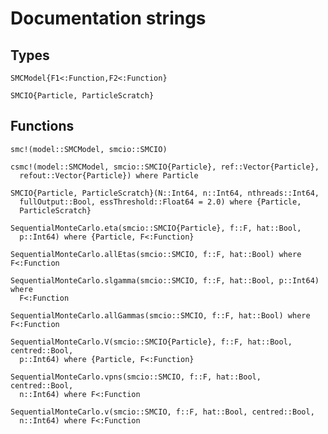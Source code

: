 # Documentation strings

## Types

```@docs
SMCModel{F1<:Function,F2<:Function}
```

```@docs
SMCIO{Particle, ParticleScratch}
```

## Functions

```@docs
smc!(model::SMCModel, smcio::SMCIO)
```

```@docs
csmc!(model::SMCModel, smcio::SMCIO{Particle}, ref::Vector{Particle},
  refout::Vector{Particle}) where Particle
```

```@docs
SMCIO{Particle, ParticleScratch}(N::Int64, n::Int64, nthreads::Int64,
  fullOutput::Bool, essThreshold::Float64 = 2.0) where {Particle,
  ParticleScratch}
```

```@docs
SequentialMonteCarlo.eta(smcio::SMCIO{Particle}, f::F, hat::Bool,
  p::Int64) where {Particle, F<:Function}
```

```@docs
SequentialMonteCarlo.allEtas(smcio::SMCIO, f::F, hat::Bool) where F<:Function
```

```@docs
SequentialMonteCarlo.slgamma(smcio::SMCIO, f::F, hat::Bool, p::Int64) where
  F<:Function
```

```@docs
SequentialMonteCarlo.allGammas(smcio::SMCIO, f::F, hat::Bool) where F<:Function
```

```@docs
SequentialMonteCarlo.V(smcio::SMCIO{Particle}, f::F, hat::Bool, centred::Bool,
  p::Int64) where {Particle, F<:Function}
```

```@docs
SequentialMonteCarlo.vpns(smcio::SMCIO, f::F, hat::Bool, centred::Bool,
  n::Int64) where F<:Function
```

```@docs
SequentialMonteCarlo.v(smcio::SMCIO, f::F, hat::Bool, centred::Bool,
  n::Int64) where F<:Function
```
